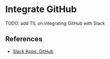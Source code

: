 # Integrate GitHub

TODO: add TIL on integrating GitHub with Slack

## References

- [Slack Apps: GitHub](https://slack.com/apps/A8GBNUWU8-github)
